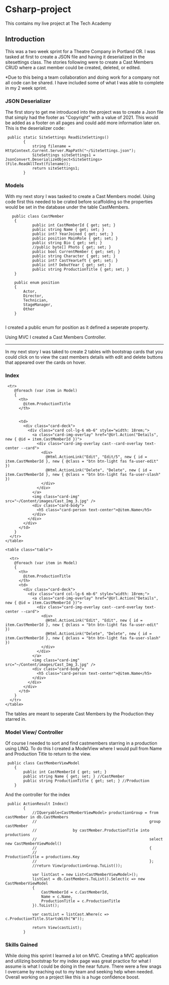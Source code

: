 # Csharp-project
This contains my live project at The Tech Academy

## Introduction
This was a two week sprint for a Theatre Company in Portland OR. I was tasked at first to create a JSON file and having it deserialized in the sitesettings class. The stories following were to create a Cast Members CRUD where a cast member could be created, deleted, or edited. 

*Due to this being a team collaboration and doing work for a company not all code can be shared. I have included some of what I was able to complete in my 2 week sprint.

### JSON Deserializer
The first story to get me introduced into the project was to create a Json file that simply had the footer as "Copyright" with a value of 2021. This would be added as a footer on all pages and could add more information later on.
This is the deserializer code:
```
 public static SiteSettings ReadSiteSettings()
        {
            string filename = HttpContext.Current.Server.MapPath("~/SiteSettings.json");
            SiteSettings siteSettings1 = JsonConvert.DeserializeObject<SiteSettings>(File.ReadAllText(filename));
            return siteSettings1;
        }
```
### Models
With my next story I was tasked to create a Cast Members model. Using code first this needed to be crated before scaffolding so the properties would be set in the database under the table CastMembers.
```
   public class CastMember 
    {
            public int CastMemberId { get; set; }
            public string Name { get; set; }
            public int? YearJoined { get; set; }
            public position MainRole { get; set; }
            public string Bio { get; set; }
            //public byte[] Photo { get; set; }
            public bool CurrentMember { get; set; }
            public string Character { get; set; }
            public int? CastYearLeft { get; set; }
            public int? DebutYear { get; set; }
            public string ProductionTitle { get; set; }
    }

    public enum position
    {
        Actor,
        Director,
        Technician,
        StageManager,
        Other
    }
    
```
I created a public enum for position as it defined a seperate property.

Using MVC I created a Cast Members Controller.

---------------------------------------------------------------------------------------------------------------------------------------------------------------------------------
In my next story I was taked to create 2 tables with bootstrap cards that you could click on to view the cast members details with edit and delete buttons that appeared over the cards on hover.

### Index

```
 <tr>
    @foreach (var item in Model)
    {
      <th>
        @item.ProductionTitle
      </th>


      <td>
        <div class="card-deck">
          <div class="card col-lg-6 mb-6" style="width: 18rem;">
            <a class="card-img-overlay" href="@Url.Action("Details", new { @id = item.CastMemberId })">
              <div class="card-img-overlay cast--card-overlay text-center --card">
                <div>
                  @Html.ActionLink("Edit", "Edit/5", new { id = item.CastMemberId }, new { @class = "btn btn-light fas fa-user-edit" })
                  @Html.ActionLink("Delete", "Delete", new { id = item.CastMemberId }, new { @class = "btn btn-light fas fa-user-slash" })
                </div>
              </div>
            </a>
            <img class="card-img" src="~/Content/images/Cast_Img_3.jpg" />
            <div class="card-body">
              <h5 class="card-person text-center">@item.Name</h5>
            </div>
          </div>
        </div>
      </td>
    }
  </tr>
</table>

<table class="table">

  <tr>
    @foreach (var item in Model)
    {
      <th>
        @item.ProductionTitle
      </th>
      <td>
        <div class="card-deck">
          <div class="card col-lg-6 mb-6" style="width: 18rem;">
            <a class="card-img-overlay" href="@Url.Action("Details", new { @id = item.CastMemberId })">
              <div class="card-img-overlay cast--card-overlay text-center --card">
                <div>
                  @Html.ActionLink("Edit", "Edit", new { id = item.CastMemberId }, new { @class = "btn btn-light fas fa-user-edit" })
                  @Html.ActionLink("Delete", "Delete", new { id = item.CastMemberId }, new { @class = "btn btn-light fas fa-user-slash" })
                </div>
              </div>
            </a>
            <img class="card-img" src="~/Content/images/Cast_Img_3.jpg" />
            <div class="card-body">
              <h5 class="card-person text-center">@item.Name</h5>
            </div>
          </div>
        </div>
      </td>
    }
  </tr>
</table>
```
The tables are meant to seperate Cast Members by the Production they starred in.

### Model View/ Controller
Of course I needed to sort and find castmembers starring in a production using LINQ. To do this I created a ModelView where I would pull from Name and Production Title to return to the view.

```
 public class CastMemberViewModel
    {
        public int CastMemberId { get; set; }
        public string Name { get; set; } //CastMember
        public string ProductionTitle { get; set; } //Production
    }
```

And the controller for the index
```
 public ActionResult Index()
        {
            //IQueryable<CastMemberViewModel> productionGroup = from castMember in db.CastMembers
            //                                                  group castMember
            //                by castMember.ProductionTitle into productions
            //                                                  select new CastMemberViewModel()
            //                                                  {
            //                                                      ProductionTitle = productions.Key
            //                                                  };
            //return View(productionGroup.ToList());

            var listCast = new List<CastMemberViewModel>();
            listCast = db.CastMembers.ToList().Select(c => new CastMemberViewModel
            {
                CastMemberId = c.CastMemberId,
                Name = c.Name,
                ProductionTitle = c.ProductionTitle
            }).ToList();

            var castList = listCast.Where(c => c.ProductionTitle.StartsWith("W"));
            
            return View(castList);
        }
```

### Skills Gained

While doing this sprint I learned a lot on MVC. Creating a MVC application and utilizing bootstrap for my index page was great practice for what I assume is what I could be doing in the near future. There were a few snags I overcame by reaching out to my team and seeking help when needed. Overall working on a project like this is a huge confidence boost. 


```
